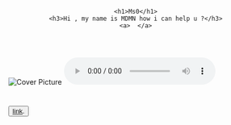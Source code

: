 
<head>   
  <header>
    <title>RkS0</title>
      <base href="http://www.hsoub.com">
 
    <h1>Ms0</h1>
    <h3>Hi , my name is MDMN how i can help u ?</h3>
    <a>  </a>
  </header>
      
<head>


<body>

  
  
  
<picture>

<source srcset="unnamed.jpg" media="(min-width: 600px)">
  <img src="unnamed.jpg" alt="Cover Picture">

</picture>



<audio controls="controls">

  <source src="ggame.ogg" type="video/ogg">
  <source src="ggame.mp3" type="video/mp3">
  
    
</audio>


<p> 
  <h1>
    <button>
<a href="https://wiki.hsoub.com/HTML" target="_blank">link</a>.
</button>
</h1>
</p>


<body>
<html> 
